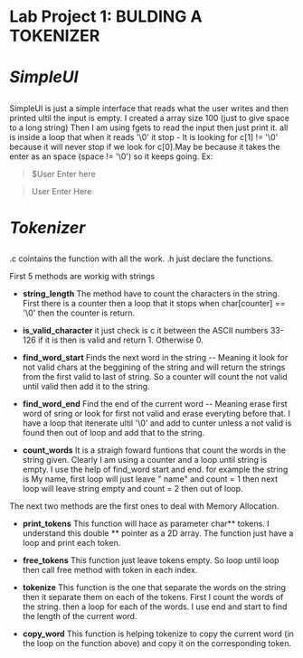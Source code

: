 # **Lab Project 1: BULDING A TOKENIZER**  <h1>

# ***SimpleUI*** <h2>

SimpleUI is just a simple interface that reads what the user writes and then
printed ultil the input is empty.
I created a array size 100 (just to give space to a long string)
Then I am using fgets to read the input then just print it.
all is inside a loop  that when it reads '\0' it stop
    - It is looking for c[1] != '\0' because it will never stop if we look for
    c[0].May be because it takes the enter as an space (space != '\0') so it
    keeps going.
 Ex:
  > $User Enter here
 
 >User Enter Here


# ***Tokenizer*** <h2>


.c cointains the function with all the work.
.h just declare the functions.

First 5 methods are workig with strings
   
  *  **string_length**
	The method have to count the characters in the string.
	First there is a counter then a loop that it stops when char[counter]
      == '\0' then the counter is return.


  *  **is_valid_character**
        it just check is c it between the ASCII numbers 33-126 if it is then
        is valid and return 1. Otherwise 0.


  *  **find_word_start**
	Finds the next word in the string -- Meaning it look for not valid
	chars at the beggining of the string and will return the strings from
	the first valid to last of string.
	So a counter will count the not valid until valid then add it to the
	string.


  * **find_word_end**
	Find the end of the current word -- Meaning erase first word of sring
	or look for first not valid and erase everyting before that.
	I have a loop that itenerate ultil '\0' and add to cunter unless a not
	valid is found then out of loop and add that to the string.	

  * **count_words**
   	It is a straigh foward funtions that count the words in the string given.
	Clearly I am using a counter and a loop until string is empty. I use the 	help of find_word start and end. for example the string is My name, first 	loop will just leave " name" and count = 1 then next loop will leave string 	empty and count = 2 then out of loop.

The next two methods are the first ones to deal with Memory Allocation.

  * **print_tokens**
   	This function will hace as parameter char** tokens. I understand this double ** pointer as a 2D array. The function just have a loop and print each token.
  * **free_tokens**
   	This function just leave tokens empty. So loop until loop then call free method with token in each index.
	
   * **tokenize**
   	This function is the one that separate the words on the string then  it separate them on each of the tokens. First I count the words of the string. then a loop 
   	for each of the words. I use end and start to find the length of the current word.
	
   * **copy_word**
   	This function is helping tokenize to copy the current word (in the loop on the function above) and copy it on the corresponding token.
	









